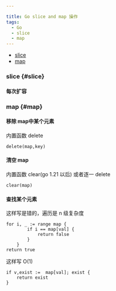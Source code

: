 ```yaml
---

title: Go slice and map 操作
tags:
  - Go
  - slice
  - map
---
```


- [slice](#slice)
- [map](#map)

### slice {#slice}

#### 每次扩容







### map {#map}

#### 移除 map中某个元素

内置函数 delete

```
delete(map,key)
```

#### 清空 map

内置函数 clear(go 1.21 以后) 或者逐一 delete

```
clear(map)
```

#### 查找某个元素

这样写是错的，遍历是 n 级复杂度

```
for i, _ := range map {
		if i == map[val] {
			return false
		}
	}
return true
```

这样写 O(1)

```
if v,exist :=  map[val]; exist {
	return exist
}
```


